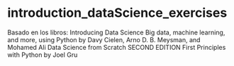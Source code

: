 # introduction_dataScience_exercises
Basado en los libros: 
Introducing Data Science  Big data, machine learning, and more, using Python by Davy Cielen, Arno D. B. Meysman, and Mohamed Ali
Data Science from Scratch SECOND EDITION First Principles with Python by Joel Gru
